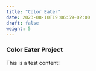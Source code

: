 ```yaml
---
title: "Color Eater"
date: 2023-08-10T19:06:59+02:00
draft: false
weight: 5
---
```


### Color Eater Project

This is a test content!